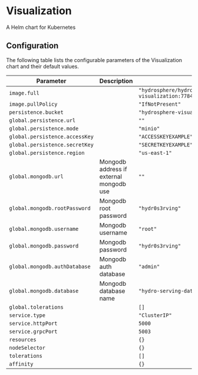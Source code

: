 
Visualization
===========

A Helm chart for Kubernetes


## Configuration

The following table lists the configurable parameters of the Visualization chart and their default values.

| Parameter                | Description             | Default        |
| ------------------------ | ----------------------- | -------------- |
| `image.full` |  | `"hydrosphere/hydro-visualization:77848eee1d6391b48ac81dc02265c1847e04aede"` |
| `image.pullPolicy` |  | `"IfNotPresent"` |
| `persistence.bucket` |  | `"hydrosphere-visualization-artifacts"` |
| `global.persistence.url` |  | `""` |
| `global.persistence.mode` |  | `"minio"` |
| `global.persistence.accessKey` |  | `"ACCESSKEYEXAMPLE"` |
| `global.persistence.secretKey` |  | `"SECRETKEYEXAMPLE"` |
| `global.persistence.region` |  | `"us-east-1"` |
| `global.mongodb.url` | Mongodb address if external mongodb use | `""` |
| `global.mongodb.rootPassword` | Mongodb root password | `"hydr0s3rving"` |
| `global.mongodb.username` | Mongodb username | `"root"` |
| `global.mongodb.password` | Mongodb password | `"hydr0s3rving"` |
| `global.mongodb.authDatabase` | Mongodb auth database | `"admin"` |
| `global.mongodb.database` | Mongodb database name | `"hydro-serving-data-profiler"` |
| `global.tolerations` |  | `[]` |
| `service.type` |  | `"ClusterIP"` |
| `service.httpPort` |  | `5000` |
| `service.grpcPort` |  | `5003` |
| `resources` |  | `{}` |
| `nodeSelector` |  | `{}` |
| `tolerations` |  | `[]` |
| `affinity` |  | `{}` |





